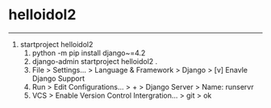 # helloidol2
***
1. startproject helloidol2
   1. python -m pip install django~=4.2
   2. django-admin startproject helloidol2 .
   3. File > Settings... > Language & Framework > Django > [v] Enavle Django Support
   4. Run > Edit Configurations... > + > Django Server > Name: runservr
   5. VCS > Enable Version Control Intergration... > git > ok